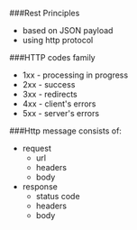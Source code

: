 ###Rest Principles
- based on JSON payload
- using http protocol

###HTTP codes family
- 1xx - processing in progress
- 2xx - success
- 3xx - redirects
- 4xx - client's errors
- 5xx - server's errors


###Http message consists of:
- request
  - url
  - headers
  - body
- response
  - status code
  - headers
  - body